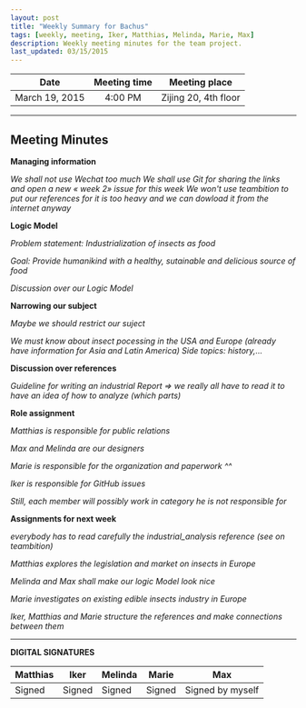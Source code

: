 ```yaml
---
layout: post
title: "Weekly Summary for Bachus"
tags: [weekly, meeting, Iker, Matthias, Melinda, Marie, Max]
description: Weekly meeting minutes for the team project.
last_updated: 03/15/2015
---
```


|**Date** |**Meeting time**|**Meeting place**
| ------------- |:----------------:|:-------:
|March 19, 2015| 4:00 PM | Zijing 20, 4th floor


----------


Meeting Minutes
------

**Managing information** 

*We shall not use Wechat too much*
*We shall use Git for sharing the links and open a new « week  2» issue for this week*
*We won't use teambition to put our references for it is too heavy and we can dowload it from the internet anyway*

**Logic Model**

*Problem statement: Industrialization of insects as food*

*Goal: Provide humanikind with a  healthy, sutainable and delicious source of food*

*Discussion over our Logic Model* 

**Narrowing our subject**

*Maybe we should restrict our suject*

*We must know about insect pocessing in the USA and Europe (already have information for Asia and Latin America)*
*Side topics: history,...*

**Discussion over references**

*Guideline for writing an industrial Report => we really all have to read it to have an idea of how to analyze (which parts)*

**Role assignment**

*Matthias is responsible for public relations*

*Max and Melinda are our designers*

*Marie is responsible for the organization and paperwork ^^*

*Iker is responsible for GitHub issues*

*Still, each member will possibly work in category he is not responsible for*

**Assignments for next week**

*everybody has to read carefully the industrial_analysis reference (see on teambition)*

*Matthias explores the legislation and market on insects in Europe*

*Melinda and Max shall make our logic Model look nice*

*Marie investigates on existing edible insects industry in Europe*

*Iker, Matthias and Marie structure the references and make connections between them*

----------


**DIGITAL SIGNATURES**

|**Matthias** |**Iker**|**Melinda**|**Marie**|**Max**|
|----------------|----------------|----------------|----------------|----------------|
|Signed| Signed| Signed| Signed| Signed by myself|
